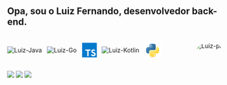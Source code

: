 ## Opa, sou o Luiz Fernando, desenvolvedor back-end.

<div style="display: inline_block"><br>
  <img align="center" alt="Luiz-Java" height="40" width="35" src="https://cdn.discordapp.com/attachments/1098016829408030800/1098025171278905416/58480979cef1014c0b5e4901.png">
  &nbsp
  <img align="center" alt="Luiz-Go" height="40" width="30" src="https://user-images.githubusercontent.com/7717507/232924007-9f1a1ad8-d19a-4a29-ac42-3cdf9b98f3e7.png">
  &nbsp
  <img align="center" alt="Luiz-Ts" height="35" width="35" src="https://raw.githubusercontent.com/devicons/devicon/master/icons/typescript/typescript-plain.svg">
  &nbsp
  <img align="center" alt="Luiz-Kotlin" height="35" width="35" src="https://raw.githubusercontent.com/rahulbanerjee26/githubAboutMeGenerator/main/icons/kotlin.svg">
  &nbsp
  <img align="center" alt="Luiz-Python" height="38" width="38" src="https://raw.githubusercontent.com/devicons/devicon/master/icons/python/python-original.svg">
  <img align="right" alt="Luiz-pic" height="150" style="border-radius:50px;" src="https://cdn.discordapp.com/attachments/1098016829408030800/1098033952574418944/imgbin-software-developer-computer-servers-programmer-web-developer-computer-software-others-zn1RJ2GbU813xHZYWhqV02q3A_1.png?width=676&height=676">
</div>
  
  ##
 
<div> 
  <a href = "mailto:luizfernando.silva@outlook.com"><img src="https://img.shields.io/badge/Microsoft_Outlook-0078D4?style=for-the-badge&logo=microsoft-outlook&logoColor=white"></a>
  <a href="https://twitter.com/Luizzfernand0" target="_blank"><img src="https://img.shields.io/badge/Twitter-%231DA1F2.svg?style=for-the-badge&logo=Twitter&logoColor=white"></a> 
  <a href="https://www.linkedin.com/in/luizfernandosilva-ti" target="_blank"><img src="https://img.shields.io/badge/linkedin-%230077B5.svg?style=for-the-badge&logo=linkedin&logoColor=white"></a> 
  
</div>
